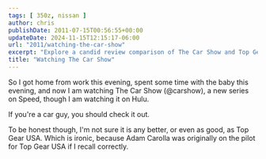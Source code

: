 ```yaml
---
tags: [ 350z, nissan ]
author: chris
publishDate: 2011-07-15T00:56:55+00:00
updateDate: 2024-11-15T12:15:17-06:00
url: "2011/watching-the-car-show"
excerpt: "Explore a candid review comparison of The Car Show and Top Gear USA, giving car enthusiasts a new show to consider."
title: "Watching The Car Show"
---
```


So I got home from work this evening, spent some time with the baby this evening, and now I am watching The Car Show (@carshow), a new series on Speed, though I am watching it on Hulu.

If you're a car guy, you should check it out.

To be honest though, I'm not sure it is any better, or even as good, as Top Gear USA. Which is ironic, because Adam Carolla was originally on the pilot for Top Gear USA if I recall correctly.
